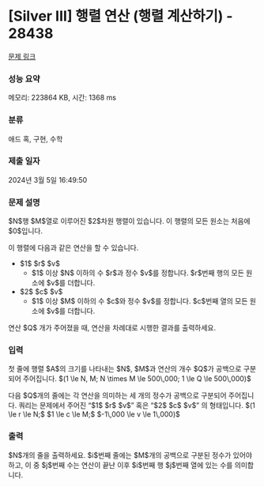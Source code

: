# [Silver III] 행렬 연산 (행렬 계산하기) - 28438 

[문제 링크](https://www.acmicpc.net/problem/28438) 

### 성능 요약

메모리: 223864 KB, 시간: 1368 ms

### 분류

애드 혹, 구현, 수학

### 제출 일자

2024년 3월 5일 16:49:50

### 문제 설명

<p>$N$행 $M$열로 이루어진 $2$차원 행렬이 있습니다. 이 행렬의 모든 원소는 처음에 $0$입니다.</p>

<p>이 행렬에 다음과 같은 연산을 할 수 있습니다.</p>

<ul>
	<li>$1$ $r$ $v$
	<ul>
		<li>$1$ 이상 $N$ 이하의 수 $r$과 정수 $v$를 정합니다. $r$번째 행의 모든 원소에 $v$를 더합니다.</li>
	</ul>
	</li>
	<li>$2$ $c$ $v$
	<ul>
		<li>$1$ 이상 $M$ 이하의 수 $c$와 정수 $v$를 정합니다. $c$번째 열의 모든 원소에 $v$를 더합니다.</li>
	</ul>
	</li>
</ul>

<p>연산 $Q$ 개가 주어졌을 때, 연산을 차례대로 시행한 결과를 출력하세요.</p>

### 입력 

 <p>첫 줄에 행렬 $A$의 크기를 나타내는 $N$, $M$과 연산의 개수 $Q$가 공백으로 구분되어 주어집니다. $(1 \le N, M; N \times M \le 500\,000; 1 \le Q \le 500\,000)$</p>

<p>다음 $Q$개의 줄에는 각 연산을 의미하는 세 개의 정수가 공백으로 구분되어 주어집니다. 쿼리는 문제에서 주어진 “$1$ $r$ $v$” 혹은 “$2$ $c$ $v$” 의 형태입니다. $(1 \le r \le N;$ $1 \le c \le M;$ $-1\,000 \le v \le 1\,000)$</p>

### 출력 

 <p>$N$개의 줄을 출력하세요. $i$번째 줄에는 $M$개의 공백으로 구분된 정수가 있어야 하고, 이 중 $j$번째 수는 연산이 끝난 이후 $i$번째 행 $j$번째 열에 있는 수를 의미합니다.</p>

